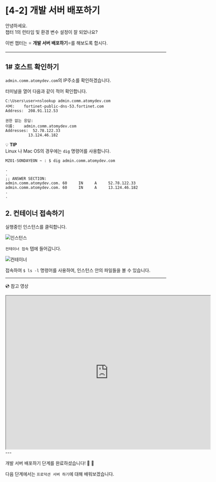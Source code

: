 # [4-2] 개발 서버 배포하기

안녕하세요.               
챕터 1의 런타임 및 환경 변수 설정이 잘 되었나요?

이번 챕터는 :star: **개발 서버 배포하기**:star:를 해보도록 합시다.

---
## 1# 호스트 확인하기

`admin.comm.atomydev.com`의 IP주소를 확인하겠습니다.

터미널을 열어 다음과 같이 적어 확인합니다.

```
C:\Users\user>nslookup admin.comm.atomydev.com
서버:    fortinet-public-dns-53.fortinet.com
Address:  208.91.112.53

권한 없는 응답:
이름:    admin.comm.atomydev.com
Addresses:  52.78.122.33
          13.124.46.182
```

:bulb: **TIP**    
Linux 나 Mac OS의 경우에는 `dig` 명령어를 사용합니다.

```
MZO1-SONDAYEON ~ : $ dig admin.comm.atomydev.com

.
.
;; ANSWER SECTION:
admin.comm.atomydev.com. 60     IN     A     52.78.122.33
admin.comm.atomydev.com. 60     IN     A     13.124.46.182
.
.
```

## 2. 컨테이너 접속하기

실행중인 인스턴스를 클릭합니다.

![인스턴스](https://user-images.githubusercontent.com/54167990/65737751-85b2d600-e11a-11e9-80ca-2358ceb39242.png)

`컨테이너 접속` 탭에 들어갑니다.

![컨테이너](https://user-images.githubusercontent.com/54167990/65737875-e2ae8c00-e11a-11e9-8e6b-827a54f3f683.png)

접속하여 `$ ls -l` 명령어를 사용하여, 인스턴스 안의 파일들을 볼 수 있습니다.

---
:cd: 참고 영상

<iframe src="https://drive.google.com/file/d/1nC3gm5hFEOTNlxrhWFRgkcd7sG4I8J73/preview" width="640" height="480"></iframe>
---

개발 서버 배포하기 단계를 완료하셨습니다! :clap: :clap:

다음 단계에서는 `프로덕션 서버 하기`에 대해 배워보겠습니다.
